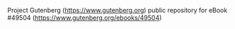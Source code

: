 Project Gutenberg (https://www.gutenberg.org) public repository for eBook #49504 (https://www.gutenberg.org/ebooks/49504)
